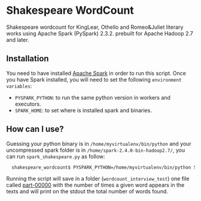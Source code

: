 # Shakespeare WordCount

Shakespeare wordcount for KingLear, Othello and Romeo&Juliet literary works using Apache Spark (PySpark) 2.3.2. prebuilt for Apache Hadoop 2.7 and later.

## Installation
You need to have installed [Apache Spark](https://www.apache.org/dyn/closer.lua/spark/spark-2.4.0/spark-2.4.0-bin-hadoop2.7.tgz) in order to run this script. Once you have Spark installed, you will need to set the following `environment variables`:

- `PYSPARK_PYTHON`: to run the same python version in workers and executors.
- `SPARK_HOME`: to set where is installed spark and binaries.

## How can I use?
Guessing your python binary is in `/home/myvirtualenv/bin/python` and your uncompressed spark folder is in `/home/spark-2.4.0-bin-hadoop2.7/`, you can run `spark_shakespeare.py` as follow:

```bash
  shakespeare_wordcount$ PYSPARK_PYTHON=/home/myvirtualenv/bin/python SPARK_HOME=/home/spark-2.4.0-bin-hadoop2.7/ /home/spark-2.4.0-bin-hadoop2.7/bin/spark-submit spark_shakespeare.py
```

Running the script will save in a folder (`wordcount_interview_test`) one file called [part-00000](https://github.com/nitxiodev/bigdata-tests/blob/orbitalads/shakespeare_wordcount/wordcount_interview_test/part-00000) with the number of times a given word appears in the texts and will print on the stdout the total number of words found.
